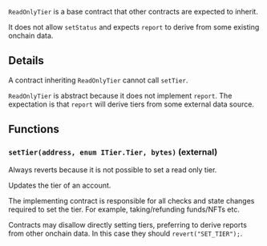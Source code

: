 `ReadOnlyTier` is a base contract that other contracts
are expected to inherit.

It does not allow `setStatus` and expects `report` to derive from
some existing onchain data.



## Details
A contract inheriting `ReadOnlyTier` cannot call `setTier`.

`ReadOnlyTier` is abstract because it does not implement `report`.
The expectation is that `report` will derive tiers from some
external data source.




## Functions
### `setTier(address, enum ITier.Tier, bytes)` (external)

Always reverts because it is not possible to set a read only tier.


Updates the tier of an account.

The implementing contract is responsible for all checks and state
changes required to set the tier. For example, taking/refunding
funds/NFTs etc.

Contracts may disallow directly setting tiers, preferring to derive
reports from other onchain data.
In this case they should `revert("SET_TIER");`.




